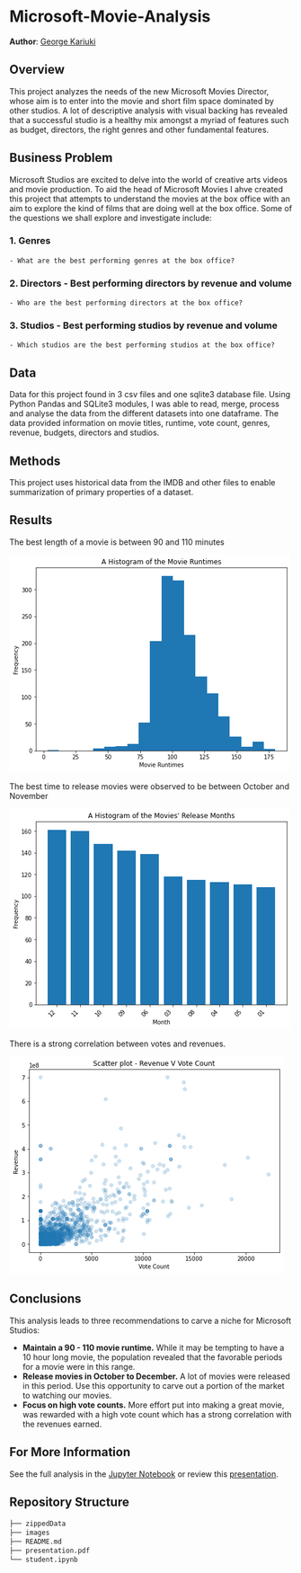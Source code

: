 # Microsoft-Movie-Analysis

**Author**: [George Kariuki](mailto:george.kariuki1@student.moringaschool.com)


## Overview

This project analyzes the needs of the new Microsoft Movies Director, whose aim is to enter into the movie and short film space dominated by other studios. A lot of descriptive analysis with visual backing has revealed that a successful studio is a healthy mix amongst a myriad of features such as budget, directors, the right genres and other fundamental features.

## Business Problem
Microsoft Studios are excited to delve into the world of creative arts videos and movie production. To aid the head of Microsoft Movies I ahve created this project that attempts to understand the movies at the box office with an aim to explore the kind of films that are doing well at the box office. Some of the questions we shall explore and investigate include:
### 1. Genres 
    - What are the best performing genres at the box office?
### 2. Directors - Best performing directors by revenue and volume
    - Who are the best performing directors at the box office?
### 3. Studios - Best performing studios by revenue and volume
    - Which studios are the best performing studios at the box office?

## Data
Data for this project found in 3 csv files and one sqlite3 database file. Using Python Pandas and SQLite3 modules, I was able to read, merge, process and analyse the data from the different datasets into one dataframe. The data provided information on movie titles, runtime, vote count, genres, revenue, budgets, directors and studios.

## Methods

This project uses historical data from the IMDB and other files to enable summarization of primary properties of a dataset. 

## Results

The best length of a movie is between 90 and 110 minutes

![movie_runtimes.png](images/Hist_Movie_Runtimes.png)

The best time to release movies were observed to be between October and November

![movie_release.png](./images/Hist_Movie_Release_Month.png)

There is a strong correlation between votes and revenues.

![vote_v_release.png](./images/Vote_v_Revenue.png)

## Conclusions

This analysis leads to three recommendations to carve a niche for Microsoft Studios:

- **Maintain a 90 - 110 movie runtime.** While it may be tempting to have a 10 hour long movie, the population revealed that the favorable periods for a movie were in this range.
- **Release movies in October to December.** A lot of movies were released in this period. Use this opportunity to carve out a portion of the market to watching our movies.
- **Focus on high vote counts.** More effort put into making a great movie, was rewarded with a high vote count which has a strong correlation with the revenues earned. 


## For More Information

See the full analysis in the [Jupyter Notebook](./student.ipynb) or review this [presentation](./presentation.pdf).

## Repository Structure

```
├── zippedData
├── images
├── README.md
├── presentation.pdf
└── student.ipynb
```

